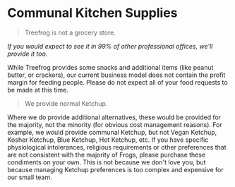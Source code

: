 # Communal Kitchen Supplies

> Treefrog is not a grocery store.

*If you would expect to see it in 99% of other professional offices, we'll provide it too.*

While Treefrog provides some snacks and additional items (like peanut butter, or crackers), our current business model does not contain the profit margin for feeding people. Please do not expect all of your food requests to be made at this time.

> We provide normal Ketchup.

Where we do provide additional alternatives, these would be provided for the majority, not the minority (for obvious cost management reasons). For example, we would provide communal Ketchup, but not Vegan Ketchup, Kosher Ketchup, Blue Ketchup, Hot Ketchup, etc. If you have specific physiological intolerances, religious requirements or other preferences that are not consistent with the majority of Frogs, please purchase these condiments on your own. This is not because we don't love you, but because managing Ketchup preferences is too complex and expensive for our small team.
